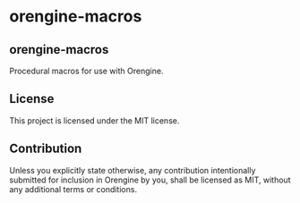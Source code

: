 # orengine-macros

## orengine-macros

Procedural macros for use with Orengine.

## License

This project is licensed under the MIT license.

## Contribution

Unless you explicitly state otherwise, any contribution intentionally submitted for inclusion in Orengine by you, shall be licensed as MIT, without any additional terms or conditions.
